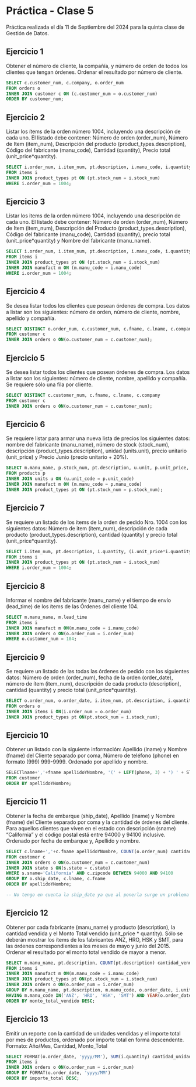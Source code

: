 # Práctica - Clase 5

Práctica realizada el día 11 de Septiembre del 2024 para la quinta clase de Gestión de Datos.

## Ejercicio 1
Obtener el número de cliente, la compañía, y número de orden de todos los clientes que tengan órdenes. Ordenar el resultado por número de cliente.

```sql
SELECT c.customer_num, c.company, o.order_num
FROM orders o 
INNER JOIN customer c ON (c.customer_num = o.customer_num)
ORDER BY customer_num;
```

## Ejercicio 2
Listar los ítems de la orden número 1004, incluyendo una descripción de cada uno. El listado debe
contener: Número de orden (order_num), Número de Item (item_num), Descripción del producto (product_types.description), Código del fabricante (manu_code), Cantidad (quantity), Precio total (unit_price*quantity).

```sql
SELECT i.order_num, i.item_num, pt.description, i.manu_code, i.quantity, (i.unit_price*i.quantity) precio_total   
FROM items i
INNER JOIN product_types pt ON (pt.stock_num = i.stock_num)
WHERE i.order_num = 1004;
```

## Ejercicio 3
Listar los items de la orden número 1004, incluyendo una descripción de cada uno. El listado debe contener: Número de orden (order_num), Número de Item (item_num), Descripción del Producto (product_types.description), Código del fabricante (manu_code), Cantidad (quantity), precio total (unit_price*quantity) y Nombre del fabricante (manu_name).

```sql
SELECT i.order_num, i.item_num, pt.description, i.manu_code, i.quantity, (i.unit_price*i.quantity) precio_total, manu_name
FROM items i
INNER JOIN product_types pt ON (pt.stock_num = i.stock_num)
INNER JOIN manufact m ON (m.manu_code = i.manu_code)
WHERE i.order_num = 1004;
```

## Ejercicio 4
Se desea listar todos los clientes que posean órdenes de compra. Los datos a listar son los siguientes: número de orden, número de cliente, nombre, apellido y compañía.

```sql
SELECT DISTINCT o.order_num, c.customer_num, c.fname, c.lname, c.company
FROM customer c
INNER JOIN orders o ON(o.customer_num = c.customer_num); 
```

## Ejercicio 5
Se desea listar todos los clientes que posean órdenes de compra. Los datos a listar son los siguientes: número de cliente, nombre, apellido y compañía. Se requiere sólo una fila por cliente.

```sql
SELECT DISTINCT c.customer_num, c.fname, c.lname, c.company
FROM customer c
INNER JOIN orders o ON(o.customer_num = c.customer_num);
```

## Ejercicio 6
Se requiere listar para armar una nueva lista de precios los siguientes datos: nombre del fabricante (manu_name), número de stock (stock_num), descripción (product_types.description), unidad (units.unit), precio unitario (unit_price) y Precio Junio (precio unitario + 20%).

```sql
SELECT m.manu_name, p.stock_num, pt.description, u.unit, p.unit_price, (p.unit_price + 0.2*p.unit_price) precio_junio
FROM products p
INNER JOIN units u ON (u.unit_code = p.unit_code)
INNER JOIN manufact m ON (m.manu_code = p.manu_code)
INNER JOIN product_types pt ON (pt.stock_num = p.stock_num);
```

## Ejercicio 7
Se requiere un listado de los items de la orden de pedido Nro. 1004 con los siguientes datos: Número de item (item_num), descripción de cada producto (product_types.description), cantidad (quantity) y precio total (unit_price*quantity).

```sql
SELECT i.item_num, pt.description, i.quantity, (i.unit_price*i.quantity) precio_total
FROM items i
INNER JOIN product_types pt ON (pt.stock_num = i.stock_num)
WHERE i.order_num = 1004;
```

## Ejercicio 8
Informar el nombre del fabricante (manu_name) y el tiempo de envío (lead_time) de los ítems de las Órdenes del cliente 104.

```sql
SELECT m.manu_name, m.lead_time
FROM items i
INNER JOIN manufact m ON(m.manu_code = i.manu_code)
INNER JOIN orders o ON(o.order_num = i.order_num)
WHERE o.customer_num = 104;
```

## Ejercicio 9
Se requiere un listado de las todas las órdenes de pedido con los siguientes datos: Número de orden (order_num), fecha de la orden (order_date), número de ítem (item_num), descripción de cada producto (description), cantidad (quantity) y precio total (unit_price*quantity).

```sql
SELECT o.order_num, o.order_date, i.item_num, pt.description, i.quantity, (i.unit_price*i.quantity) precio_total
FROM orders o
INNER JOIN items i ON(i.order_num = o.order_num)
INNER JOIN product_types pt ON(pt.stock_num = i.stock_num);
```

## Ejercicio 10
Obtener un listado con la siguiente información: Apellido (lname) y Nombre (fname) del Cliente separado por coma, Número de teléfono (phone) en formato (999) 999-9999. Ordenado por apellido y nombre.

```sql
SELECTlname+','+fname apellidoYNombre, '(' + LEFT(phone, 3) + ') ' + STUFF(RIGHT(phone, 8), 4, 0, '-') telefono_formateado
FROM customer
ORDER BY apellidoYNombre;
```

## Ejercicio 11
Obtener la fecha de embarque (ship_date), Apellido (lname) y Nombre (fname) del Cliente separado por coma y la cantidad de órdenes del cliente. Para aquellos clientes que viven en el estado con descripción (sname) “California” y el código postal está entre 94000 y 94100 inclusive. Ordenado por fecha de embarque y, Apellido y nombre.

```sql
SELECT c.lname+','+c.fname apellidoYNombre, COUNT(o.order_num) cantidad_ordenes
FROM customer c
INNER JOIN orders o ON(o.customer_num = c.customer_num)
INNER JOIN state s ON(s.state = c.state)
WHERE s.sname='California' AND c.zipcode BETWEEN 94000 AND 94100
GROUP BY o.ship_date, c.lname, c.fname
ORDER BY apellidoYNombre;

-- No tengo en cuenta la ship_date ya que al ponerla surge un problema todavia no resoluble con los contenidos dados hasta el momento. Al incorporar la ship_date deberias agrupar por dos columnas.
```


## Ejercicio 12
Obtener por cada fabricante (manu_name) y producto (description), la cantidad vendida y el Monto Total vendido (unit_price * quantity). Sólo se deberán mostrar los ítems de los fabricantes ANZ, HRO, HSK y SMT, para las órdenes correspondientes a los meses de mayo y junio del 2015. Ordenar el resultado por el monto total vendido de mayor a menor.

```sql
SELECT m.manu_name, pt.description, COUNT(pt.description) cantidad_vendida, (i.unit_price * i.quantity) monto_total_vendido
FROM items i
INNER JOIN manufact m ON(m.manu_code = i.manu_code)
INNER JOIN product_types pt ON(pt.stock_num = i.stock_num)
INNER JOIN orders o ON(o.order_num = i.order_num)
GROUP BY m.manu_name, pt.description, m.manu_code, o.order_date, i.unit_price, i.quantity
HAVING m.manu_code IN('ANZ', 'HRO', 'HSK', 'SMT') AND YEAR(o.order_date) = 2015 AND MONTH(o.order_date) IN(05, 06)
ORDER BY monto_total_vendido DESC;
```

## Ejercicio 13
Emitir un reporte con la cantidad de unidades vendidas y el importe total por mes de productos, ordenado por importe total en forma descendente. Formato: Año/Mes, Cantidad, Monto_Total

```sql
SELECT FORMAT(o.order_date, 'yyyy/MM'), SUM(i.quantity) cantidad_unidades_vendidas, SUM(quantity*unit_price) importe_total
FROM items i
INNER JOIN orders o ON(o.order_num = i.order_num)
GROUP BY FORMAT(o.order_date, 'yyyy/MM')
ORDER BY importe_total DESC;
```

